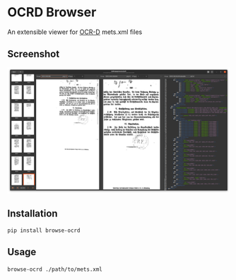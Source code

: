 # OCRD Browser

An extensible viewer for [OCR-D](https://ocr-d.de/) mets.xml files 

## Screenshot

![OCRD Browser with two image and one xml view](docs/screenshot.png)

## Installation

```
pip install browse-ocrd
```

## Usage
```
browse-ocrd ./path/to/mets.xml
```
